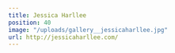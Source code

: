 ```yaml
---
title: Jessica Harllee
position: 40
image: "/uploads/gallery__jessicaharllee.jpg"
url: http://jessicaharllee.com/
---
```


